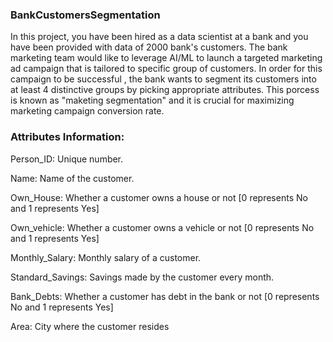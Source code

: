 ### BankCustomersSegmentation
In this project, you have been hired as a data scientist at a bank and you have been provided with data of 2000 bank's customers.
The bank marketing team would like to leverage AI/ML to launch a targeted marketing ad campaign that is tailored to specific group of customers.
In order for this campaign to be successful , the bank wants to segment its customers into at least 4 distinctive groups by picking appropriate attributes. This porcess is known as "maketing segmentation" and it is crucial for maximizing marketing campaign conversion rate.

### Attributes Information:
Person_ID: Unique number.

Name: Name of the customer.

Own_House: Whether a customer owns a house or not [0 represents No and 1 represents Yes]

Own_vehicle: Whether a customer owns a vehicle or not [0 represents No and 1 represents Yes]

Monthly_Salary: Monthly salary of a customer.

Standard_Savings: Savings made by the customer every month.

Bank_Debts: Whether a customer has debt in the bank or not [0 represents No and 1 represents Yes]

Area: City where the customer resides
